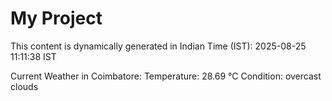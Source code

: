 # My Project

This content is dynamically generated in Indian Time (IST): 2025-08-25 11:11:38 IST


Current Weather in Coimbatore:
Temperature: 28.69 °C
Condition: overcast clouds

